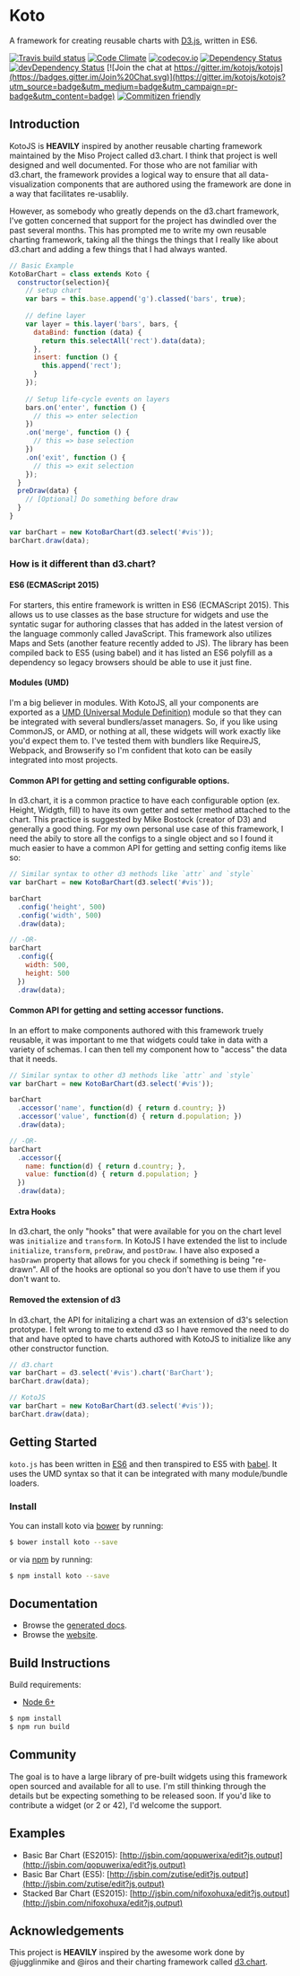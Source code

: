 # Koto

A framework for creating reusable charts with [D3.js](http://d3js.org), written in ES6.

[![Travis build status](http://img.shields.io/travis/kotojs/kotojs.svg?style=flat)](https://travis-ci.org/kotojs/kotojs)
[![Code Climate](https://codeclimate.com/github/kotojs/kotojs/badges/gpa.svg)](https://codeclimate.com/github/kotojs/kotojs)
[![codecov.io](https://codecov.io/github/kotojs/kotojs/coverage.svg?branch=master)](https://codecov.io/github/kotojs/kotojs?branch=master)
[![Dependency Status](https://david-dm.org/kotojs/kotojs.svg)](https://david-dm.org/kotojs/kotojs)
[![devDependency Status](https://david-dm.org/kotojs/kotojs/dev-status.svg)](https://david-dm.org/kotojs/kotojs#info=devDependencies)
[![Join the chat at https://gitter.im/kotojs/kotojs](https://badges.gitter.im/Join%20Chat.svg)](https://gitter.im/kotojs/kotojs?utm_source=badge&utm_medium=badge&utm_campaign=pr-badge&utm_content=badge)
[![Commitizen friendly](https://img.shields.io/badge/commitizen-friendly-brightgreen.svg)](http://commitizen.github.io/cz-cli/)

## Introduction
KotoJS is **HEAVILY** inspired by another reusable charting framework maintained by the Miso Project called d3.chart. I think that project is well designed and well documented.  For those who are not familiar with d3.chart, the framework provides a logical way to ensure that all data-visualization components that are authored using the framework are done in a way that facilitates re-usablily. 

However, as somebody who greatly depends on the d3.chart framework, I've gotten concerned that support for the project has dwindled over the past several months. This has prompted me to write my own reusable charting framework, taking all the things the things that I really like about d3.chart and adding a few things that I had always wanted.

```js
// Basic Example
KotoBarChart = class extends Koto {
  constructor(selection){
    // setup chart
    var bars = this.base.append('g').classed('bars', true);
    
    // define layer
    var layer = this.layer('bars', bars, {
      dataBind: function (data) {
        return this.selectAll('rect').data(data);
      },
      insert: function () {
        this.append('rect');
      }
    });
  
    // Setup life-cycle events on layers
    bars.on('enter', function () {
      // this => enter selection
    })
    .on('merge', function () {
      // this => base selection
    })
    .on('exit', function () {
      // this => exit selection
    });
  }
  preDraw(data) {
    // [Optional] Do something before draw
  }
}

var barChart = new KotoBarChart(d3.select('#vis'));
barChart.draw(data);
```

### How is it different than d3.chart?

#### ES6 (ECMAScript 2015)
For starters, this entire framework is written in ES6 (ECMAScript 2015). This allows us to use classes as the base structure for widgets and use the syntatic sugar for authoring classes that has added in the latest version of the language commonly called JavaScript. This framework also utilizes Maps and Sets (another feature recently added to JS). The library has been compiled back to ES5 (using babel) and it has listed an ES6 polyfill as a dependency so legacy browsers should be able to use it just fine.

#### Modules (UMD)
I'm a big believer in modules. With KotoJS, all your components are exported as a [UMD (Universal Module Definition)](https://github.com/umdjs/umd) module so that they can be integrated with several bundlers/asset managers. So, if you like using CommonJS, or AMD, or nothing at all, these widgets will work exactly like you'd expect them to. I've tested them with bundlers like RequireJS, Webpack, and Browserify so I'm confident that koto can be easily integrated into most projects. 

#### Common API for getting and setting configurable options.
In d3.chart, it is a common practice to have each configurable option (ex. Height, Widgth, fill) to have its own getter and setter method attached to the chart. This practice is suggested by Mike Bostock (creator of D3) and generally a good thing. For my own personal use case of this framework, I need the abily to store all the configs to a single object and so I found it much easier to have a common API for getting and setting config items like so:

```js
// Similar syntax to other d3 methods like `attr` and `style`
var barChart = new KotoBarChart(d3.select('#vis'));

barChart
  .config('height', 500)
  .config('width', 500)
  .draw(data);

// -OR-
barChart
  .config({
    width: 500,
    height: 500
  })
  .draw(data);

```

#### Common API for getting and setting accessor functions.
In an effort to make components authored with this framework truely reusable, it was important to me that widgets could take in data with a variety of schemas. I can then tell my component how to "access" the data that it needs.

```js
// Similar syntax to other d3 methods like `attr` and `style`
var barChart = new KotoBarChart(d3.select('#vis'));

barChart
  .accessor('name', function(d) { return d.country; })
  .accessor('value', function(d) { return d.population; })
  .draw(data);

// -OR-
barChart
  .accessor({
    name: function(d) { return d.country; },
    value: function(d) { return d.population; }
  })
  .draw(data);

```

#### Extra Hooks
In d3.chart, the only "hooks" that were available for you on the chart level was `initialize` and `transform`. In KotoJS I have extended the list to include `initialize`, `transform`, `preDraw`, and `postDraw`. I have also exposed a `hasDrawn` property that allows for you check if something is being "re-drawn". All of the hooks are optional so you don't have to use them if you don't want to.

#### Removed the extension of d3
In d3.chart, the API for initalizing a chart was an extension of d3's selection prototype. I felt wrong to me to extend d3 so I have removed the need to do that and have opted to have charts authored with KotoJS to initialize like any other constructor function.

```js
// d3.chart
var barChart = d3.select('#vis').chart('BarChart');
barChart.draw(data);

// KotoJS
var barChart = new KotoBarChart(d3.select('#vis'));
barChart.draw(data);
```

## Getting Started
`koto.js` has been written in [ES6](https://babeljs.io/docs/learn-es6/) and then transpired to ES5 with [babel](https://babeljs.io/). It uses the UMD syntax so that it can be integrated with many module/bundle loaders.

### Install
You can install koto via [bower](http://bower.io) by running:

```bash
$ bower install koto --save
```

or via [npm](http://www.npmjs.com) by running:

```bash
$ npm install koto --save
```

## Documentation
- Browse the [generated docs](https://github.com/kotojs/kotojs/docs/docs.md).
- Browse the [website](http://kotojs.org/docs/).


## Build Instructions
Build requirements:

- [Node 6+](http://www.nodejs.org)


```js
$ npm install
$ npm run build
```

## Community
The goal is to have a large library of pre-built widgets using this framework open sourced and available for all to use. I'm still thinking through the details but be expecting something to be released soon. If you'd like to contribute a widget (or 2 or 42), I'd welcome the support.

## Examples
- Basic Bar Chart (ES2015): [http://jsbin.com/qopuwerixa/edit?js,output](http://jsbin.com/qopuwerixa/edit?js,output)
- Basic Bar Chart (ES5): [http://jsbin.com/zutise/edit?js,output](http://jsbin.com/zutise/edit?js,output)
- Stacked Bar Chart (ES2015): [http://jsbin.com/nifoxohuxa/edit?js,output](http://jsbin.com/nifoxohuxa/edit?js,output)

## Acknowledgements
This project is **HEAVILY** inspired by the awesome work done by @jugglinmike and @iros and their charting framework called [d3.chart](https://github.com/misoproject/d3.chart).
